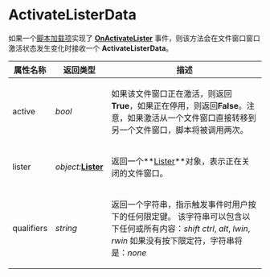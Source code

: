 # ActivateListerData

如果一个[脚本加载项](/Manual/scripting/script_add-ins/README.zh.md)实现了 **[OnActivateLister](../scripting_events/onactivatelister.zh.md)** 事件，则该方法会在文件窗口窗口激活状态发生变化时接收一个 **ActivateListerData**。

<table>
<thead><tr><th>
属性名称</th><th>
返回类型</th><th>
描述
</th></tr></thead><tbody><tr><td>
active</td><td>

*bool*</td><td>

如果该文件窗口正在激活，则返回**True**，如果正在停用，则返回**False**。注意，如果激活从一个文件窗口直接转移到另一个文件窗口，脚本将被调用两次。
</td></tr><tr><td>
lister</td><td>

*object:***[Lister](lister.zh.md)**</td><td>

返回一个**[Lister](lister.zh.md)**对象，表示正在关闭的文件窗口。
</td></tr><tr><td>
qualifiers</td><td>

*string*</td><td>

返回一个字符串，指示触发事件时用户按下的任何限定键。
该字符串可以包含以下任何或所有内容：*shift* *ctrl*, *alt*, *lwin*, *rwin*
如果没有按下限定符，字符串将是：*none*
</td></tr></tbody>
</table>